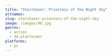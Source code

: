 ```yaml
---
title: "Starchaser: Priestess of the Night Sky"
altnames:
slug: starchaser-priestess-of-the-night-sky
image: /images/40.jpg
genres:
  - action
  - 3d-platformer
platforms:
  - pc
---
```


